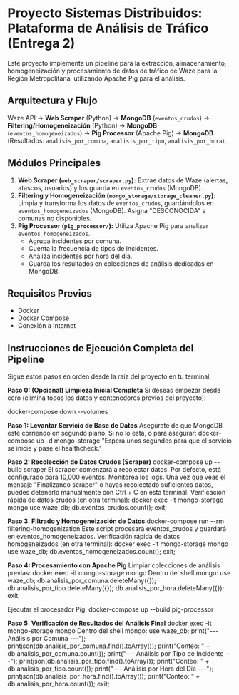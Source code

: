 # Proyecto Sistemas Distribuidos: Plataforma de Análisis de Tráfico (Entrega 2)

Este proyecto implementa un pipeline para la extracción, almacenamiento, homogeneización y procesamiento de datos de tráfico de Waze para la Región Metropolitana, utilizando Apache Pig para el análisis.

## Arquitectura y Flujo

Waze API → **Web Scraper** (Python) → **MongoDB** (`eventos_crudos`) → **Filtering/Homogeneización** (Python) → **MongoDB** (`eventos_homogeneizados`) → **Pig Processor** (Apache Pig) → **MongoDB** (Resultados: `analisis_por_comuna`, `analisis_por_tipo`, `analisis_por_hora`).

## Módulos Principales

1.  **Web Scraper (`web_scraper/scraper.py`):** Extrae datos de Waze (alertas, atascos, usuarios) y los guarda en `eventos_crudos` (MongoDB).
2.  **Filtering y Homogeneización (`mongo_storage/storage_cleaner.py`):** Limpia y transforma los datos de `eventos_crudos`, guardándolos en `eventos_homogeneizados` (MongoDB). Asigna "DESCONOCIDA" a comunas no disponibles.
3.  **Pig Processor (`pig_processor/`):** Utiliza Apache Pig para analizar `eventos_homogeneizados`.
    -   Agrupa incidentes por comuna.
    -   Cuenta la frecuencia de tipos de incidentes.
    -   Analiza incidentes por hora del día.
    -   Guarda los resultados en colecciones de análisis dedicadas en MongoDB.

## Requisitos Previos

-   Docker
-   Docker Compose
-   Conexión a Internet

## Instrucciones de Ejecución Completa del Pipeline

Sigue estos pasos en orden desde la raíz del proyecto en tu terminal.

**Paso 0: (Opcional) Limpieza Inicial Completa**
Si deseas empezar desde cero (elimina todos los datos y contenedores previos del proyecto):

docker-compose down --volumes 

**Paso 1: Levantar Servicio de Base de Datos**
Asegúrate de que MongoDB esté corriendo en segundo plano. Si no lo está, o para asegurar:
docker-compose up -d mongo-storage
"Espera unos segundos para que el servicio se inicie y pase el healthcheck."

**Paso 2: Recolección de Datos Crudos (Scraper)**
docker-compose up --build scraper
El scraper comenzará a recolectar datos. Por defecto, está configurado para 10,000 eventos.
Monitorea los logs. Una vez que veas el mensaje "Finalizando scraper" o hayas recolectado suficientes datos, puedes detenerlo manualmente con Ctrl + C en esta terminal.
Verificación rápida de datos crudos (en otra terminal):
docker exec -it mongo-storage mongo
use waze_db;
db.eventos_crudos.count(); 
exit;

**Paso 3: Filtrado y Homogeneización de Datos**
docker-compose run --rm filtering-homogenization
Este script procesará eventos_crudos y guardará en eventos_homogeneizados.
Verificación rápida de datos homogeneizados (en otra terminal):
docker exec -it mongo-storage mongo
use waze_db; 
db.eventos_homogeneizados.count(); 
exit;

**Paso 4: Procesamiento con Apache Pig**
Limpiar colecciones de análisis previas:
docker exec -it mongo-storage mongo
Dentro del shell mongo:
use waze_db;
db.analisis_por_comuna.deleteMany({});
db.analisis_por_tipo.deleteMany({});
db.analisis_por_hora.deleteMany({});
exit;

Ejecutar el procesador Pig:
docker-compose up --build pig-processor

**Paso 5: Verificación de Resultados del Análisis Final**
docker exec -it mongo-storage mongo
Dentro del shell mongo:
use waze_db;
print("--- Análisis por Comuna ---");
printjson(db.analisis_por_comuna.find().toArray());
print("Conteo: " + db.analisis_por_comuna.count());
print("--- Análisis por Tipo de Incidente ---");
printjson(db.analisis_por_tipo.find().toArray());
print("Conteo: " + db.analisis_por_tipo.count());
print("--- Análisis por Hora del Día ---");
printjson(db.analisis_por_hora.find().toArray());
print("Conteo: " + db.analisis_por_hora.count());
exit;

